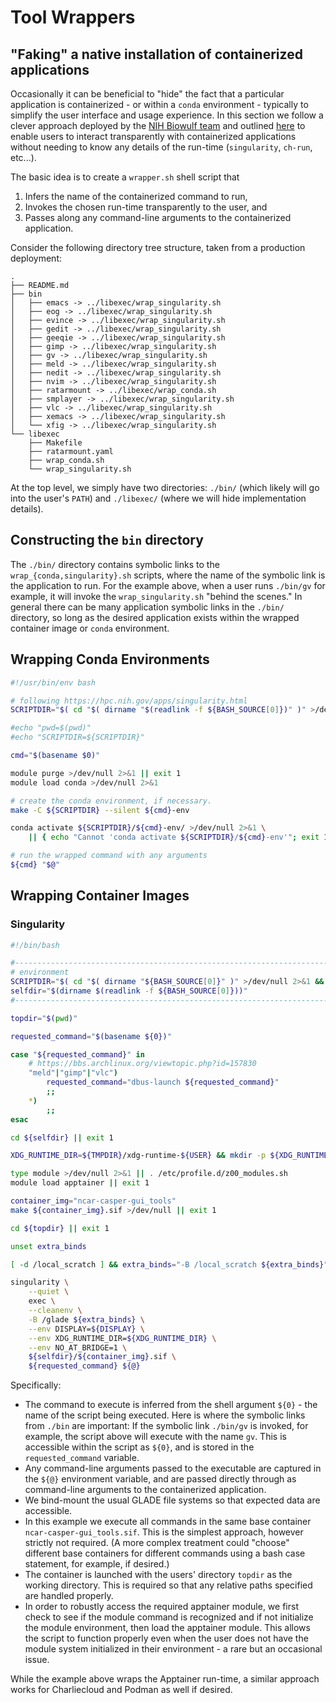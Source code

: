 # Tool Wrappers
## "Faking" a native installation of containerized applications
Occasionally it can be beneficial to "hide" the fact that a particular application is containerized - or within a `conda` environment - typically to simplify the user interface and usage experience. In this section we follow a clever approach deployed by the [NIH Biowulf team](https://hpc.nih.gov/apps/singularity.html) and outlined [here](https://singularity-tutorial.github.io/07-fake-installation/) to enable users to interact transparently with containerized applications without needing to know any details of the run-time (`singularity`, `ch-run`, etc...).

The basic idea is to create a `wrapper.sh` shell script that
1. Infers the name of the containerized command to run,
2. Invokes the chosen run-time transparently to the user, and
3. Passes along any command-line arguments to the containerized application.
   
Consider the following directory tree structure, taken from a production deployment:
```pre
.
├── README.md
├── bin
│   ├── emacs -> ../libexec/wrap_singularity.sh
│   ├── eog -> ../libexec/wrap_singularity.sh
│   ├── evince -> ../libexec/wrap_singularity.sh
│   ├── gedit -> ../libexec/wrap_singularity.sh
│   ├── geeqie -> ../libexec/wrap_singularity.sh
│   ├── gimp -> ../libexec/wrap_singularity.sh
│   ├── gv -> ../libexec/wrap_singularity.sh
│   ├── meld -> ../libexec/wrap_singularity.sh
│   ├── nedit -> ../libexec/wrap_singularity.sh
│   ├── nvim -> ../libexec/wrap_singularity.sh
│   ├── ratarmount -> ../libexec/wrap_conda.sh
│   ├── smplayer -> ../libexec/wrap_singularity.sh
│   ├── vlc -> ../libexec/wrap_singularity.sh
│   ├── xemacs -> ../libexec/wrap_singularity.sh
│   └── xfig -> ../libexec/wrap_singularity.sh
└── libexec
    ├── Makefile
    ├── ratarmount.yaml
    ├── wrap_conda.sh
    └── wrap_singularity.sh
```
At the top level, we simply have two directories: `./bin/` (which likely will go into the user's `PATH`) and `./libexec/` (where we will hide implementation details).

## Constructing the `bin` directory

The `./bin/` directory contains symbolic links to the `wrap_{conda,singularity}.sh` scripts, where the name of the symbolic link is the application to run. For the example above, when a user runs `./bin/gv` for example, it will invoke the `wrap_singularity.sh` "behind the scenes." In general there can be many application symbolic links in the `./bin/` directory, so long as the desired application exists within the wrapped container image or `conda` environment.


## Wrapping Conda Environments
```bash
#!/usr/bin/env bash

# following https://hpc.nih.gov/apps/singularity.html
SCRIPTDIR="$( cd "$( dirname "$(readlink -f ${BASH_SOURCE[0]})" )" >/dev/null 2>&1 && pwd )"

#echo "pwd=$(pwd)"
#echo "SCRIPTDIR=${SCRIPTDIR}"

cmd="$(basename $0)"

module purge >/dev/null 2>&1 || exit 1
module load conda >/dev/null 2>&1

# create the conda environment, if necessary.
make -C ${SCRIPTDIR} --silent ${cmd}-env

conda activate ${SCRIPTDIR}/${cmd}-env/ >/dev/null 2>&1 \
    || { echo "Cannot 'conda activate ${SCRIPTDIR}/${cmd}-env'"; exit 1; }

# run the wrapped command with any arguments
${cmd} "$@"
```

## Wrapping Container Images
### Singularity
```bash
#!/bin/bash

#----------------------------------------------------------------------------
# environment
SCRIPTDIR="$( cd "$( dirname "${BASH_SOURCE[0]}" )" >/dev/null 2>&1 && pwd )"
selfdir="$(dirname $(readlink -f ${BASH_SOURCE[0]}))"
#----------------------------------------------------------------------------

topdir="$(pwd)"

requested_command="$(basename ${0})"

case "${requested_command}" in
    # https://bbs.archlinux.org/viewtopic.php?id=157830
    "meld"|"gimp"|"vlc")
        requested_command="dbus-launch ${requested_command}"
        ;;
    *)
        ;;
esac

cd ${selfdir} || exit 1

XDG_RUNTIME_DIR=${TMPDIR}/xdg-runtime-${USER} && mkdir -p ${XDG_RUNTIME_DIR} && chmod 700 ${XDG_RUNTIME_DIR}

type module >/dev/null 2>&1 || . /etc/profile.d/z00_modules.sh
module load apptainer || exit 1

container_img="ncar-casper-gui_tools"
make ${container_img}.sif >/dev/null || exit 1

cd ${topdir} || exit 1

unset extra_binds

[ -d /local_scratch ] && extra_binds="-B /local_scratch ${extra_binds}"

singularity \
    --quiet \
    exec \
    --cleanenv \
    -B /glade ${extra_binds} \
    --env DISPLAY=${DISPLAY} \
    --env XDG_RUNTIME_DIR=${XDG_RUNTIME_DIR} \
    --env NO_AT_BRIDGE=1 \
    ${selfdir}/${container_img}.sif \
    ${requested_command} ${@}
```
Specifically:

- The command to execute is inferred from the shell argument `${0}` - the name of the script being executed. Here is where the symbolic links from `./bin` are important: If the symbolic link `./bin/gv` is invoked, for example, the script above will execute with the name `gv`. This is accessible within the script as `${0}`, and is stored in the `requested_command` variable.
- Any command-line arguments passed to the executable are captured in the `${@}` environment variable, and are passed directly through as command-line arguments to the containerized application.
- We bind-mount the usual GLADE file systems so that expected data are accessible.
- In this example we execute all commands in the same base container `ncar-casper-gui_tools.sif`. This is the simplest approach, however strictly not required. (A more complex treatment could "choose" different base containers for different commands using a bash case statement, for example, if desired.)
- The container is launched with the users' directory `topdir` as the working directory. This is required so that any relative paths specified are handled properly.
- In order to robustly access the required apptainer module, we first check to see if the module command is recognized and if not initialize the module environment, then load the apptainer module. This allows the script to function properly even when the user does not have the module system initialized in their environment - a rare but an occasional issue.

While the example above wraps the Apptainer run-time, a similar approach works for Charliecloud and Podman as well if desired.
